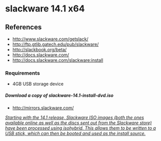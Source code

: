 # slackware 14.1 x64

## References
* http://www.slackware.com/getslack/
* http://ftp.gtlib.gatech.edu/pub/slackware/
* http://slackbook.org/beta/
* http://docs.slackware.com/
* http://docs.slackware.com/slackware:install

### Requirements
* 4GB USB storage device

##### Download a copy of slackware-14.1-install-dvd.iso
* http://mirrors.slackware.com/

*[Starting with the 14.1 release, Slackware ISO images (both the ones available online as well as the discs sent out from the Slackware store) have been processed using isohybrid. This allows them to be written to a USB stick, which can then be booted and used as the install source.](http://docs.slackware.com/slackware:install)*

##### 
